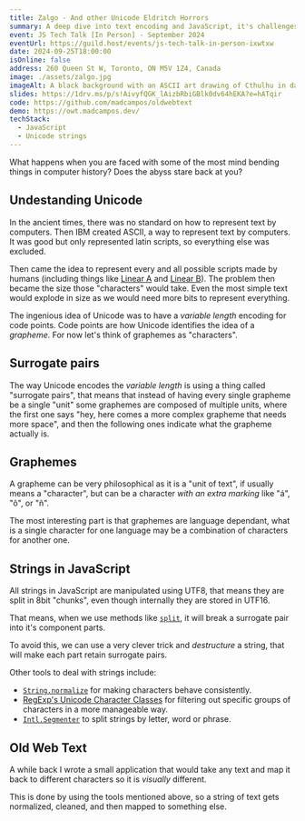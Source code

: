 ```yaml
---
title: Zalgo - And other Unicode Eldritch Horrors
summary: A deep dive into text encoding and JavaScript, it's challenges and how to solve them.
event: JS Tech Talk [In Person] - September 2024
eventUrl: https://guild.host/events/js-tech-talk-in-person-ixwtxw
date: 2024-09-25T18:00:00
isOnline: false
address: 260 Queen St W, Toronto, ON M5V 1Z4, Canada
image: ./assets/zalgo.jpg
imageAlt: A black background with an ASCII art drawing of Cthulhu in dark green.
slides: https://1drv.ms/p/s!AivyfQGK_lAizbRbiGBlk0dv64hEKA?e=hATqir
code: https://github.com/madcampos/oldwebtext
demo: https://owt.madcampos.dev/
techStack:
  - JavaScript
  - Unicode strings
---
```


What happens when you are faced with some of the most mind bending things in computer history? Does the abyss stare back at you?

## Undestanding Unicode

In the ancient times, there was no standard on how to represent text by computers. Then IBM created ASCII, a way to represent text by computers. It was good but only represented latin scripts, so everything else was excluded.

Then came the idea to represent every and all possible scripts made by humans (including things like [Linear A](https://en.wikipedia.org/wiki/Linear_A) and [Linear B](https://en.wikipedia.org/wiki/Linear_B)). The problem then became the size those "characters" would take. Even the most simple text would explode in size as we would need more bits to represent everything.

The ingenious idea of Unicode was to have a _variable length_ encoding for code points. Code points are how Unicode identifies the idea of a _grapheme_. For now let's think of graphemes as "characters".

## Surrogate pairs

The way Unicode encodes the _variable length_ is using a thing called "surrogate pairs", that means that instead of having every single grapheme be a single "unit" some graphemes are composed of multiple units, where the first one says "hey, here comes a more complex grapheme that needs more space", and then the following ones indicate what the grapheme actually is.

## Graphemes

A grapheme can be very philosophical as it is a "unit of text", if usually means a "character", but can be a character _with an extra marking_ like "á", "ô", or "ñ".

The most interesting part is that graphemes are language dependant, what is a single character for one language may be a combination of characters for another one.

## Strings in JavaScript

All strings in JavaScript are manipulated using UTF8, that means they are split in 8bit "chunks", even though internally they are stored in UTF16.

That means, when we use methods like [`split`](https://developer.mozilla.org/en-US/docs/Web/JavaScript/Reference/Global_Objects/String/split), it will break a surrogate pair into it's component parts.

To avoid this, we can use a very clever trick and _destructure_ a string, that will make each part retain surrogate pairs.

Other tools to deal with strings include:

- [`String.normalize`](https://developer.mozilla.org/en-US/docs/Web/JavaScript/Reference/Global_Objects/String/normalize) for making characters behave consistently.
- [RegExp's Unicode Character Classes](https://developer.mozilla.org/en-US/docs/Web/JavaScript/Reference/Regular_expressions/Unicode_character_class_escape) for filtering out specific groups of characters in a more manageable way.
- [`Intl.Segmenter`](https://developer.mozilla.org/en-US/docs/Web/JavaScript/Reference/Global_Objects/Intl/Segmenter) to split strings by letter, word or phrase.

## Old Web Text

A while back I wrote a small application that would take any text and map it back to different characters so it is _visually_ different.

This is done by using the tools mentioned above, so a string of text gets normalized, cleaned, and then mapped to something else.

